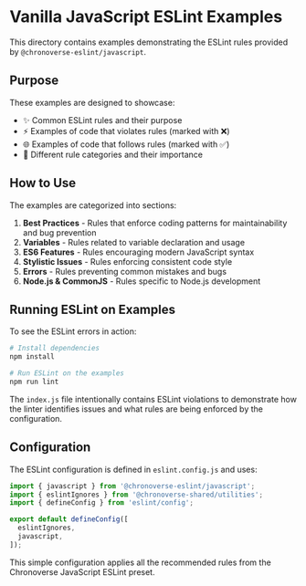 # Vanilla JavaScript ESLint Examples

This directory contains examples demonstrating the ESLint rules provided by `@chronoverse-eslint/javascript`.

## Purpose

These examples are designed to showcase:

- ✨ Common ESLint rules and their purpose
- ⚡ Examples of code that violates rules (marked with ❌)
- 🌐 Examples of code that follows rules (marked with ✅)
- 🧩 Different rule categories and their importance

## How to Use

The examples are categorized into sections:

1. **Best Practices** - Rules that enforce coding patterns for maintainability and bug prevention
2. **Variables** - Rules related to variable declaration and usage
3. **ES6 Features** - Rules encouraging modern JavaScript syntax
4. **Stylistic Issues** - Rules enforcing consistent code style
5. **Errors** - Rules preventing common mistakes and bugs
6. **Node.js & CommonJS** - Rules specific to Node.js development

## Running ESLint on Examples

To see the ESLint errors in action:

```bash
# Install dependencies
npm install

# Run ESLint on the examples
npm run lint
```

The `index.js` file intentionally contains ESLint violations to demonstrate how the linter identifies issues and what rules are being enforced by the configuration.

## Configuration

The ESLint configuration is defined in `eslint.config.js` and uses:

```javascript
import { javascript } from '@chronoverse-eslint/javascript';
import { eslintIgnores } from '@chronoverse-shared/utilities';
import { defineConfig } from 'eslint/config';

export default defineConfig([
  eslintIgnores,
  javascript,
]);
```

This simple configuration applies all the recommended rules from the Chronoverse JavaScript ESLint preset.
